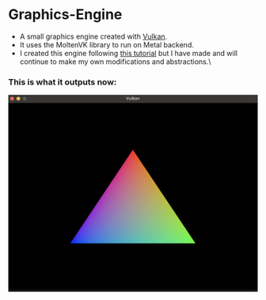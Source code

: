 # Graphics-Engine

* A small graphics engine created with [Vulkan](https://www.vulkan.org/).
* It uses the MoltenVK library to run on Metal backend.
* I created this engine following [this tutorial](https://vulkan-tutorial.com/) but I have made and will continue to make my own modifications and abstractions.\
### This is what it outputs now:
![triangle](https://github.com/tate8/Graphics-Engine/blob/main/images/tri.png)
